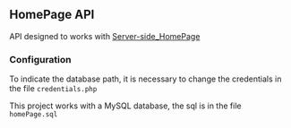 ## HomePage API

API designed to works with [Server-side_HomePage](https://github.com/IvanRep/Server-side_HomePage)

### Configuration

To indicate the database path, it is necessary to change the credentials in the file `credentials.php`

This project works with a MySQL database, the sql is in the file  `homePage.sql`
